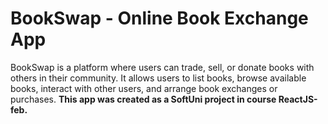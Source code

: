 # BookSwap - Online Book Exchange App

BookSwap is a platform where users can trade, sell, or donate books with others in their community. It allows users to list books, browse available books, interact with other users, and arrange book exchanges or purchases. **This app was created as a SoftUni project in course ReactJS-feb.**